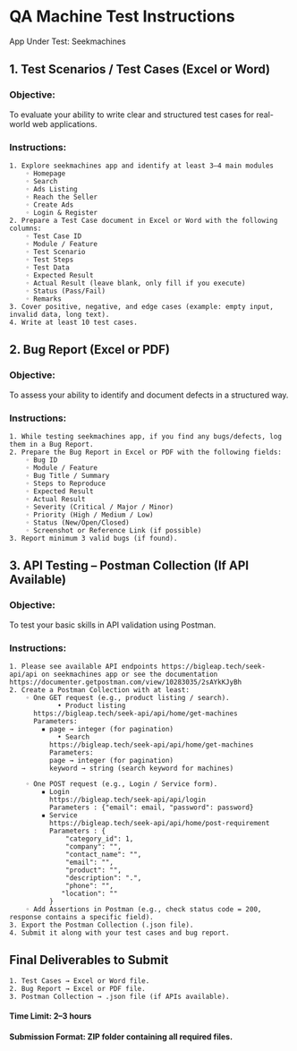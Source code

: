 # QA Machine Test Instructions
App Under Test: Seekmachines

## 1. Test Scenarios / Test Cases (Excel or Word)
### Objective:
To evaluate your ability to write clear and structured test cases for real-world web applications.
### Instructions:
    1. Explore seekmachines app and identify at least 3–4 main modules 
        ◦ Homepage
        ◦ Search
        ◦ Ads Listing 
        ◦ Reach the Seller
        ◦ Create Ads 
        ◦ Login & Register
    2. Prepare a Test Case document in Excel or Word with the following columns:
        ◦ Test Case ID
        ◦ Module / Feature
        ◦ Test Scenario
        ◦ Test Steps
        ◦ Test Data
        ◦ Expected Result
        ◦ Actual Result (leave blank, only fill if you execute)
        ◦ Status (Pass/Fail)
        ◦ Remarks
    3. Cover positive, negative, and edge cases (example: empty input, invalid data, long text).
    4. Write at least 10 test cases.

## 2. Bug Report (Excel or PDF)
### Objective:
To assess your ability to identify and document defects in a structured way.
### Instructions:
    1. While testing seekmachines app, if you find any bugs/defects, log them in a Bug Report.
    2. Prepare the Bug Report in Excel or PDF with the following fields:
        ◦ Bug ID
        ◦ Module / Feature
        ◦ Bug Title / Summary
        ◦ Steps to Reproduce
        ◦ Expected Result
        ◦ Actual Result
        ◦ Severity (Critical / Major / Minor)
        ◦ Priority (High / Medium / Low)
        ◦ Status (New/Open/Closed)
        ◦ Screenshot or Reference Link (if possible)
    3. Report minimum 3 valid bugs (if found).

## 3. API Testing – Postman Collection (If API Available)
### Objective:
To test your basic skills in API validation using Postman.
### Instructions:
    1. Please see available API endpoints https://bigleap.tech/seek-api/api on seekmachines app or see the documentation https://documenter.getpostman.com/view/10283035/2sAYkKJyBh 
    2. Create a Postman Collection with at least:
        ◦ One GET request (e.g., product listing / search).
                • Product listing 
          https://bigleap.tech/seek-api/api/home/get-machines
          Parameters:
            ▪ page → integer (for pagination)
                • Search
              https://bigleap.tech/seek-api/api/home/get-machines
              Parameters:
              page → integer (for pagination)
              keyword → string (search keyword for machines)
              
        ◦ One POST request (e.g., Login / Service form).
            ▪ Login
              https://bigleap.tech/seek-api/api/login
              Parameters : {"email": email, "password": password}
            ▪ Service 
              https://bigleap.tech/seek-api/api/home/post-requirement
              Parameters : {
                  "category_id": 1,
                  "company": "",
                  "contact_name": "",
                  "email": "",
                  "product": "",
                  "description": ".",
                  "phone": "",
                 "location": ""
              }
        ◦ Add Assertions in Postman (e.g., check status code = 200, response contains a specific field).
    3. Export the Postman Collection (.json file).
    4. Submit it along with your test cases and bug report.

## Final Deliverables to Submit
    1. Test Cases → Excel or Word file.
    2. Bug Report → Excel or PDF file.
    3. Postman Collection → .json file (if APIs available).

#### Time Limit: 2–3 hours
#### Submission Format: ZIP folder containing all required files.
